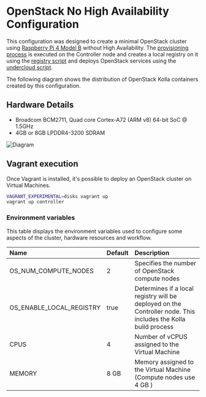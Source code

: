 # OpenStack No High Availability Configuration

This configuration was designed to create a minimal OpenStack cluster using
[Raspberry Pi 4 Model B][1] without High Availability. The [provisioning
process](../../install.sh) is executed on the Controller node and creates a
local registry on it using the [registry script](../../registry.sh) and deploys
OpenStack services using the [undercloud script](../../undercloud.sh).

The following diagram shows the distribution of OpenStack Kolla containers
created by this configuration.

## Hardware Details

* Broadcom BCM2711, Quad core Cortex-A72 (ARM v8) 64-bit SoC @ 1.5GHz
* 4GB or 8GB LPDDR4-3200 SDRAM

![Diagram](../../doc/img/containers_noha.png)

## Vagrant execution

Once Vagrant is installed, it's possible to deploy an OpenStack cluster on
Virtual Machines.

```bash
VAGRANT_EXPERIMENTAL=disks vagrant up
vagrant up controller
```

### Environment variables

This table displays the environment variables used to configure some aspects of
the cluster, hardware resources and workflow.

| Name                     | Default | Description                                                                                                   |
|:-------------------------|:--------|:--------------------------------------------------------------------------------------------------------------|
| OS_NUM_COMPUTE_NODES     | 2       | Specifies the number of OpenStack compute nodes                                                               |
| OS_ENABLE_LOCAL_REGISTRY | true    | Determines if a local registry will be deployed on the Controller node. This includes the Kolla build process |
| CPUS                     | 4       | Number of vCPUS assigned to the Virtual Machine                                                               |
| MEMORY                   | 8 GB    | Memory assigned to the Virtual Machine (Compute nodes use 4 GB )                                              |

[1]: https://www.raspberrypi.com/products/raspberry-pi-4-model-b/
